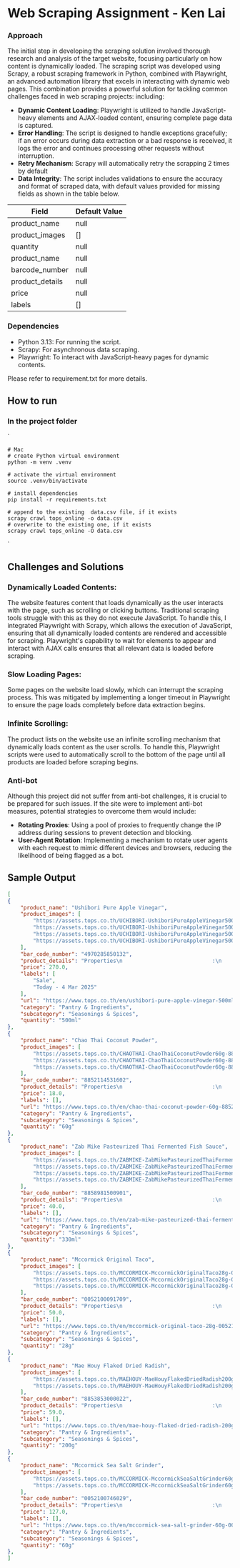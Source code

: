# Web Scraping Assignment - Ken Lai

### Approach
The initial step in developing the scraping solution involved thorough research and analysis of the target website, focusing particularly on how content is dynamically loaded. The scraping script was developed using Scrapy, a robust scraping framework in Python, combined with Playwright, an advanced automation library that excels in interacting with dynamic web pages. This combination provides a powerful solution for tackling common challenges faced in web scraping projects: including:
- **Dynamic Content Loading**:
Playwright is utilized to handle JavaScript-heavy elements and AJAX-loaded content, ensuring complete page data is captured.
- **Error Handling**: 
The script is designed to handle exceptions gracefully; if an error occurs during data extraction or a bad response is received, it logs the error and continues processing other requests without interruption.
- **Retry Mechanism**:
    Scrapy will automatically retry the scrapping 2 times by default
- **Data Integrity**: 
The script includes validations to ensure the accuracy and format of scraped data, with default values provided for missing fields as shown in the table below.

| Field | Default Value  |
| ------- | --- |
| product_name | null |
| product_images | [] |
| quantity | null |
| product_name | null |
| barcode_number | null |
| product_details | null |
| price | null |
| labels | [] |

### Dependencies

- Python 3.13: For running the script.
- Scrapy: For asynchronous data scraping.
- Playwright: To interact with JavaScript-heavy pages for dynamic contents.

Please refer to requirement.txt for more details.

## How to run

### In the project folder
`

    # Mac
    # create Python virtual environment
    python -m venv .venv
    
    # activate the virtual environment
    source .venv/bin/activate
    
    # install dependencies
    pip install -r requirements.txt
    
    # append to the existing  data.csv file, if it exists
    scrapy crawl tops_online -o data.csv
    # overwrite to the existing one, if it exists
    scrapy crawl tops_online -O data.csv
`

## Challenges and Solutions
### Dynamically Loaded Contents:
The website features content that loads dynamically as the user interacts with the page, such as scrolling or clicking buttons. Traditional scraping tools struggle with this as they do not execute JavaScript. To handle this, I integrated Playwright with Scrapy, which allows the execution of JavaScript, ensuring that all dynamically loaded contents are rendered and accessible for scraping. Playwright's capability to wait for elements to appear and interact with AJAX calls ensures that all relevant data is loaded before scraping.

### Slow Loading Pages: 
Some pages on the website load slowly, which can interrupt the scraping process. This was mitigated by implementing a longer timeout in Playwright to ensure the page loads completely before data extraction begins.

### Infinite Scrolling: 
The product lists on the website use an infinite scrolling mechanism that dynamically loads content as the user scrolls. To handle this, Playwright scripts were used to automatically scroll to the bottom of the page until all products are loaded before scraping begins.

### Anti-bot
Although this project did not suffer from anti-bot challenges, it is crucial to be prepared for such issues. If the site were to implement anti-bot measures, potential strategies to overcome them would include:
- **Rotating Proxies**: Using a pool of proxies to frequently change the IP address during sessions to prevent detection and blocking.
- **User-Agent Rotation**: Implementing a mechanism to rotate user agents with each request to mimic different devices and browsers, reducing the likelihood of being flagged as a bot.


## Sample Output

```json
[
{
    "product_name": "Ushibori Pure Apple Vinegar",
    "product_images": [
        "https://assets.tops.co.th/UCHIBORI-UshiboriPureAppleVinegar500ml-4970285850132-1?$JPEG$",
        "https://assets.tops.co.th/UCHIBORI-UshiboriPureAppleVinegar500ml-4970285850132-1?$JPEG$",
        "https://assets.tops.co.th/UCHIBORI-UshiboriPureAppleVinegar500ml-4970285850132-2?$JPEG$",
        "https://assets.tops.co.th/UCHIBORI-UshiboriPureAppleVinegar500ml-4970285850132-3?$JPEG$"
    ],
    "bar_code_number": "4970285850132",
    "product_details": "Properties\n                            :\n                            \n                                The product received may be subject to package modification and quantity from the manufacturer.\nWe reserve the right to make any changes without prior notice. \n*The images used are for advertising purposes only.",
    "price": 270.0,
    "labels": [
        "Sale",
        "Today - 4 Mar 2025"
    ],
    "url": "https://www.tops.co.th/en/ushibori-pure-apple-vinegar-500ml-4970285850132",
    "category": "Pantry & Ingredients",
    "subcategory": "Seasonings & Spices",
    "quantity": "500ml"
},
{
    "product_name": "Chao Thai Coconut Powder",
    "product_images": [
        "https://assets.tops.co.th/CHAOTHAI-ChaoThaiCoconutPowder60g-8852114531602-1",
        "https://assets.tops.co.th/CHAOTHAI-ChaoThaiCoconutPowder60g-8852114531602-1",
        "https://assets.tops.co.th/CHAOTHAI-ChaoThaiCoconutPowder60g-8852114531602-2"
    ],
    "bar_code_number": "8852114531602",
    "product_details": "Properties\n                            :\n                            \n                                The product received may be subject to package modification and quantity from the manufacturer.\nWe reserve the right to make any changes without prior notice. \n*The images used are for advertising purposes only.",
    "price": 18.0,
    "labels": [],
    "url": "https://www.tops.co.th/en/chao-thai-coconut-powder-60g-8852114531602",
    "category": "Pantry & Ingredients",
    "subcategory": "Seasonings & Spices",
    "quantity": "60g"
},
{
    "product_name": "Zab Mike Pasteurized Thai Fermented Fish Sauce",
    "product_images": [
        "https://assets.tops.co.th/ZABMIKE-ZabMikePasteurizedThaiFermentedFishSauce330ml-8858981500901-1?$JPEG$",
        "https://assets.tops.co.th/ZABMIKE-ZabMikePasteurizedThaiFermentedFishSauce330ml-8858981500901-1?$JPEG$",
        "https://assets.tops.co.th/ZABMIKE-ZabMikePasteurizedThaiFermentedFishSauce330ml-8858981500901-2?$JPEG$",
        "https://assets.tops.co.th/ZABMIKE-ZabMikePasteurizedThaiFermentedFishSauce330ml-8858981500901-3?$JPEG$"
    ],
    "bar_code_number": "8858981500901",
    "product_details": "Properties\n                            :\n                            \n                                The product received may be subject to package modification and quantity from the manufacturer.\nWe reserve the right to make any changes without prior notice. \n*The images used are for advertising purposes only.",
    "price": 40.0,
    "labels": [],
    "url": "https://www.tops.co.th/en/zab-mike-pasteurized-thai-fermented-fish-sauce-330ml-8858981500901",
    "category": "Pantry & Ingredients",
    "subcategory": "Seasonings & Spices",
    "quantity": "330ml"
},
{
    "product_name": "Mccormick Original Taco",
    "product_images": [
        "https://assets.tops.co.th/MCCORMICK-MccormickOriginalTaco28g-0052100091709-1?$JPEG$",
        "https://assets.tops.co.th/MCCORMICK-MccormickOriginalTaco28g-0052100091709-1?$JPEG$",
        "https://assets.tops.co.th/MCCORMICK-MccormickOriginalTaco28g-0052100091709-2?$JPEG$"
    ],
    "bar_code_number": "0052100091709",
    "product_details": "Properties\n                            :\n                            \n                                Mccormick Original Taco Standard qualityMade from high quality raw materialsMade from good quality factory\n\nThe product received may be subject to package modification and quantity from the manufacturer.\nWe reserve the right to make any changes without prior notice. \n*The images used are for advertising purposes only.",
    "price": 50.0,
    "labels": [],
    "url": "https://www.tops.co.th/en/mccormick-original-taco-28g-0052100091709",
    "category": "Pantry & Ingredients",
    "subcategory": "Seasonings & Spices",
    "quantity": "28g"
},
{
    "product_name": "Mae Houy Flaked Dried Radish",
    "product_images": [
        "https://assets.tops.co.th/MAEHOUY-MaeHouyFlakedDriedRadish200g-8853853000022-1",
        "https://assets.tops.co.th/MAEHOUY-MaeHouyFlakedDriedRadish200g-8853853000022-1"
    ],
    "bar_code_number": "8853853000022",
    "product_details": "Properties\n                            :\n                            \n                                The product received may be subject to package modification and quantity from the manufacturer.\nWe reserve the right to make any changes without prior notice. \n*The images used are for advertising purposes only.",
    "price": 59.0,
    "labels": [],
    "url": "https://www.tops.co.th/en/mae-houy-flaked-dried-radish-200g-8853853000022",
    "category": "Pantry & Ingredients",
    "subcategory": "Seasonings & Spices",
    "quantity": "200g"
},
{
    "product_name": "Mccormick Sea Salt Grinder",
    "product_images": [
        "https://assets.tops.co.th/MCCORMICK-MccormickSeaSaltGrinder60g-0052100746029-1",
        "https://assets.tops.co.th/MCCORMICK-MccormickSeaSaltGrinder60g-0052100746029-1"
    ],
    "bar_code_number": "0052100746029",
    "product_details": "Properties\n                            :\n                            \n                                Mccormick Sea Salt Grinder Standard qualityMade from high quality raw materialsMade from good quality factory\n\nThe product received may be subject to package modification and quantity from the manufacturer.\nWe reserve the right to make any changes without prior notice. \n*The images used are for advertising purposes only.",
    "price": 127.0,
    "labels": [],
    "url": "https://www.tops.co.th/en/mccormick-sea-salt-grinder-60g-0052100746029",
    "category": "Pantry & Ingredients",
    "subcategory": "Seasonings & Spices",
    "quantity": "60g"
},
]
```